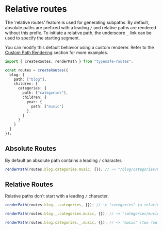 # Relative routes

The 'relative routes' feature is used for generating subpaths. By default, absolute paths are prefixed with a leading `/` and relative paths are rendered without this prefix. To initiate a relative path, the underscore `_` link can be used to specify the starting segment.

You can modify this default behavior using a custom renderer. Refer to the [Custom Path Rendering](customization/custom-path-rendering.md) section for more examples.

``` ts
import { createRoutes, renderPath } from "typesafe-routes";

const routes = createRoutes({
  blog: {
    path: ["blog"],
    children: {
      categories: {
        path: ["categories"],
        children: {
          year: {
            path: ["music"]
          },
        }
      }
    }
  }
});
```

<!-- tabs:start -->
## **Absolute Routes**

By default an absolute path contains a leading `/` character.

``` ts
renderPath(routes.blog.categories.music, {}); // ~> "/blog/categories/music"
```

## **Relative Routes**

Relative paths don't start with a leading `/` character. 

``` ts
renderPath(routes.blog._.categories, {}); // ~> "categories" (a relative path without the leading "/blog" path segment)

renderPath(routes.blog._.categories.music, {}); // ~> "categories/music"

renderPath(routes.blog.categories._.music, {}); // ~> "music" (two route nodes were omitted)
```
<!-- tabs:end -->
